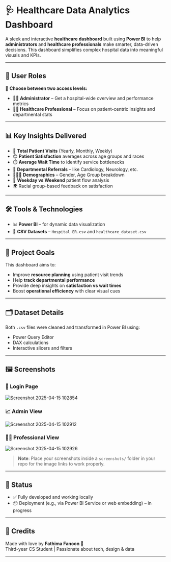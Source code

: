 # 🩺 Healthcare Data Analytics Dashboard

A sleek and interactive **healthcare dashboard** built using **Power BI** to help **administrators** and **healthcare professionals** make smarter, data-driven decisions. This dashboard simplifies complex hospital data into meaningful visuals and KPIs.

---

## 👥 User Roles

🔐 **Choose between two access levels:**
- 👩‍💼 **Administrator** – Get a hospital-wide overview and performance metrics  
- 🧑‍⚕️ **Healthcare Professional** – Focus on patient-centric insights and departmental stats

---

## 📊 Key Insights Delivered

- 🔢 **Total Patient Visits** (Yearly, Monthly, Weekly)
- 😊 **Patient Satisfaction** averages across age groups and races
- ⏱️ **Average Wait Time** to identify service bottlenecks
- 🧠 **Departmental Referrals** – like Cardiology, Neurology, etc.
- 🧑‍🤝‍🧑 **Demographics** – Gender, Age Group breakdown
- 📆 **Weekday vs Weekend** patient flow analysis
- 🌍 Racial group-based feedback on satisfaction

---

## 🛠️ Tools & Technologies

- 📊 **Power BI** – for dynamic data visualization
- 📄 **CSV Datasets** – `Hospital ER.csv` and `healthcare_dataset.csv`

---

## 🎯 Project Goals

This dashboard aims to:
- Improve **resource planning** using patient visit trends
- Help **track departmental performance**
- Provide deep insights on **satisfaction vs wait times**
- Boost **operational efficiency** with clear visual cues

---

## 🗂️ Dataset Details

Both `.csv` files were cleaned and transformed in Power BI using:
- Power Query Editor
- DAX calculations
- Interactive slicers and filters

---

## 🖼️ Screenshots

### 🔐 Login Page
![Screenshot 2025-04-15 102854](https://github.com/user-attachments/assets/12e1008c-4fac-49d1-8d9d-dd39b3e3574a)


### 📈 Admin View
![Screenshot 2025-04-15 102912](https://github.com/user-attachments/assets/2b931230-1782-458b-9397-9b5dc7c840b7)


### 👨‍⚕️ Professional View
![Screenshot 2025-04-15 102926](https://github.com/user-attachments/assets/09481229-837d-4927-83e5-1b11ce502bd8)


> **Note**: Place your screenshots inside a `screenshots/` folder in your repo for the image links to work properly.

---

## 🚀 Status

- ✅ Fully developed and working locally
- 📦 Deployment (e.g., via Power BI Service or web embedding) – in progress

---

## 🙌 Credits

Made with love by **Fathima Fanoon** 💜  
Third-year CS Student | Passionate about tech, design & data

---



